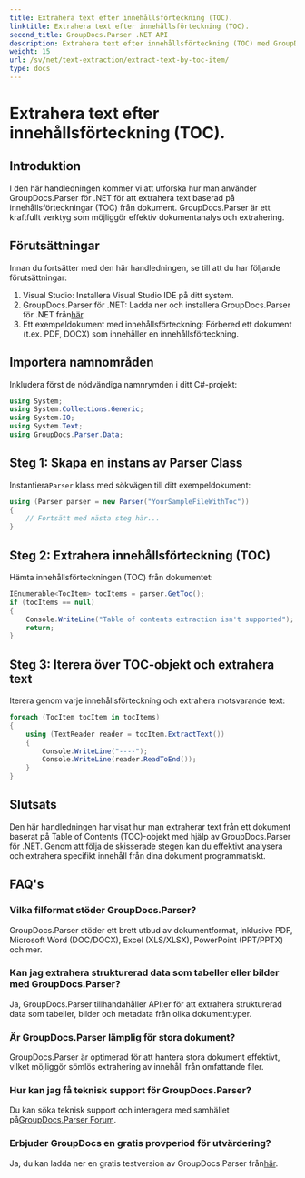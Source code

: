 ```yaml
---
title: Extrahera text efter innehållsförteckning (TOC).
linktitle: Extrahera text efter innehållsförteckning (TOC).
second_title: GroupDocs.Parser .NET API
description: Extrahera text efter innehållsförteckning (TOC) med GroupDocs.Parser för .NET. Lär dig effektiva dokumentanalystekniker för strukturerad dataextraktion.
weight: 15
url: /sv/net/text-extraction/extract-text-by-toc-item/
type: docs
---
```

# Extrahera text efter innehållsförteckning (TOC).

## Introduktion
I den här handledningen kommer vi att utforska hur man använder GroupDocs.Parser för .NET för att extrahera text baserad på innehållsförteckningar (TOC) från dokument. GroupDocs.Parser är ett kraftfullt verktyg som möjliggör effektiv dokumentanalys och extrahering.
## Förutsättningar
Innan du fortsätter med den här handledningen, se till att du har följande förutsättningar:
1. Visual Studio: Installera Visual Studio IDE på ditt system.
2.  GroupDocs.Parser för .NET: Ladda ner och installera GroupDocs.Parser för .NET från[här](https://releases.groupdocs.com/parser/net/).
3. Ett exempeldokument med innehållsförteckning: Förbered ett dokument (t.ex. PDF, DOCX) som innehåller en innehållsförteckning.

## Importera namnområden
Inkludera först de nödvändiga namnrymden i ditt C#-projekt:
```csharp
using System;
using System.Collections.Generic;
using System.IO;
using System.Text;
using GroupDocs.Parser.Data;
```
## Steg 1: Skapa en instans av Parser Class
 Instantiera`Parser` klass med sökvägen till ditt exempeldokument:
```csharp
using (Parser parser = new Parser("YourSampleFileWithToc"))
{
    // Fortsätt med nästa steg här...
}
```
## Steg 2: Extrahera innehållsförteckning (TOC)
Hämta innehållsförteckningen (TOC) från dokumentet:
```csharp
IEnumerable<TocItem> tocItems = parser.GetToc();
if (tocItems == null)
{
    Console.WriteLine("Table of contents extraction isn't supported");
    return;
}
```
## Steg 3: Iterera över TOC-objekt och extrahera text
Iterera genom varje innehållsförteckning och extrahera motsvarande text:
```csharp
foreach (TocItem tocItem in tocItems)
{
    using (TextReader reader = tocItem.ExtractText())
    {
        Console.WriteLine("----");
        Console.WriteLine(reader.ReadToEnd());
    }
}
```

## Slutsats
Den här handledningen har visat hur man extraherar text från ett dokument baserat på Table of Contents (TOC)-objekt med hjälp av GroupDocs.Parser för .NET. Genom att följa de skisserade stegen kan du effektivt analysera och extrahera specifikt innehåll från dina dokument programmatiskt.

## FAQ's
### Vilka filformat stöder GroupDocs.Parser?
GroupDocs.Parser stöder ett brett utbud av dokumentformat, inklusive PDF, Microsoft Word (DOC/DOCX), Excel (XLS/XLSX), PowerPoint (PPT/PPTX) och mer.
### Kan jag extrahera strukturerad data som tabeller eller bilder med GroupDocs.Parser?
Ja, GroupDocs.Parser tillhandahåller API:er för att extrahera strukturerad data som tabeller, bilder och metadata från olika dokumenttyper.
### Är GroupDocs.Parser lämplig för stora dokument?
GroupDocs.Parser är optimerad för att hantera stora dokument effektivt, vilket möjliggör sömlös extrahering av innehåll från omfattande filer.
### Hur kan jag få teknisk support för GroupDocs.Parser?
 Du kan söka teknisk support och interagera med samhället på[GroupDocs.Parser Forum](https://forum.groupdocs.com/c/parser/17).
### Erbjuder GroupDocs en gratis provperiod för utvärdering?
Ja, du kan ladda ner en gratis testversion av GroupDocs.Parser från[här](https://releases.groupdocs.com/).